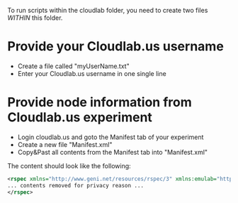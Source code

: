 To run scripts within the cloudlab folder, you need to create two files *WITHIN* this folder.

# Provide your Cloudlab.us username 
- Create a file called "myUserName.txt"
- Enter your Cloudlab.us username in one single line

# Provide node information from Cloudlab.us experiment
- Login cloudlab.us and goto the Manifest tab of your experiment
- Create a new file "Manifest.xml"
- Copy&Past all contents from the Manifest tab into "Manifest.xml"

The content should look like the following:
```xml
<rspec xmlns="http://www.geni.net/resources/rspec/3" xmlns:emulab="http://www.protogeni.net/resources/rspec/ext/emulab/1" xmlns:tour="http://www.protogeni.net/resources/rspec/ext/apt-tour/1" xmlns:jacks="http://www.protogeni.net/resources/rspec/ext/jacks/1" xmlns:xsi="http://www.w3.org/2001/XMLSchema-instance" xsi:schemaLocation="http://www.geni.net/resources/rspec/3    http://www.geni.net/resources/rspec/3/request.xsd" type="request">
... contents removed for privacy reason ...
</rspec>

```
